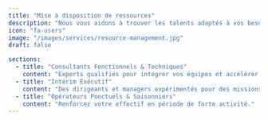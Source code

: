 ```yaml
---
title: "Mise à disposition de ressources"
description: "Nous vous aidons à trouver les talents adaptés à vos besoins opérationnels."
icon: "fa-users"
image: "/images/services/resource-management.jpg"
draft: false

sections:
  - title: "Consultants Fonctionnels & Techniques"
    content: "Experts qualifiés pour intégrer vos équipes et accélérer vos projets."
  - title: "Intérim Exécutif"
    content: "Des dirigeants et managers expérimentés pour des missions ponctuelles."
  - title: "Opérateurs Ponctuels & Saisonniers"
    content: "Renforcez votre effectif en période de forte activité."
---
```

